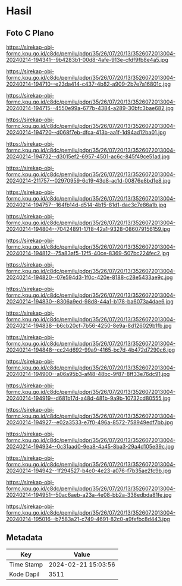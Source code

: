 # Hasil

## Foto C Plano

https://sirekap-obj-formc.kpu.go.id/c8dc/pemilu/pdpr/35/26/07/20/13/3526072013004-20240214-194341--9b4283b1-00d8-4afe-913e-cfdf9fb8e4a5.jpg

https://sirekap-obj-formc.kpu.go.id/c8dc/pemilu/pdpr/35/26/07/20/13/3526072013004-20240214-194710--e23da414-c437-4b82-a909-2b7e7a16801c.jpg

https://sirekap-obj-formc.kpu.go.id/c8dc/pemilu/pdpr/35/26/07/20/13/3526072013004-20240214-194715--4550e99a-677b-4384-a289-30bfc3bae682.jpg

https://sirekap-obj-formc.kpu.go.id/c8dc/pemilu/pdpr/35/26/07/20/13/3526072013004-20240214-194720--d068f7eb-dfca-413b-aa1f-1d94ad12ba01.jpg

https://sirekap-obj-formc.kpu.go.id/c8dc/pemilu/pdpr/35/26/07/20/13/3526072013004-20240214-194732--d3015ef2-6957-4501-ac6c-845f49ce51ad.jpg

https://sirekap-obj-formc.kpu.go.id/c8dc/pemilu/pdpr/35/26/07/20/13/3526072013004-20240214-211757--02970959-6c19-43d8-ac1d-00876e8bd1e8.jpg

https://sirekap-obj-formc.kpu.go.id/c8dc/pemilu/pdpr/35/26/07/20/13/3526072013004-20240214-194757--164fb14d-d514-4b15-81d1-dac3c7e86a1b.jpg

https://sirekap-obj-formc.kpu.go.id/c8dc/pemilu/pdpr/35/26/07/20/13/3526072013004-20240214-194804--70424891-17f8-42a1-9328-086079156159.jpg

https://sirekap-obj-formc.kpu.go.id/c8dc/pemilu/pdpr/35/26/07/20/13/3526072013004-20240214-194812--75a83af5-12f5-40ce-8369-507bc224fec2.jpg

https://sirekap-obj-formc.kpu.go.id/c8dc/pemilu/pdpr/35/26/07/20/13/3526072013004-20240214-194820--07e594d3-1f0c-420e-8188-c28e5433ae9c.jpg

https://sirekap-obj-formc.kpu.go.id/c8dc/pemilu/pdpr/35/26/07/20/13/3526072013004-20240214-194830--8306a9ed-98d8-44a1-b178-ba6073a4dae6.jpg

https://sirekap-obj-formc.kpu.go.id/c8dc/pemilu/pdpr/35/26/07/20/13/3526072013004-20240214-194838--b6cb20cf-7b56-4250-8e9a-8d126029b1fb.jpg

https://sirekap-obj-formc.kpu.go.id/c8dc/pemilu/pdpr/35/26/07/20/13/3526072013004-20240214-194848--cc24d692-99a9-4165-bc7d-4b472d7290c6.jpg

https://sirekap-obj-formc.kpu.go.id/c8dc/pemilu/pdpr/35/26/07/20/13/3526072013004-20240214-194900--a06a95b3-af48-48bc-9f87-8ff33e76dc91.jpg

https://sirekap-obj-formc.kpu.go.id/c8dc/pemilu/pdpr/35/26/07/20/13/3526072013004-20240214-194919--d681b17d-a48d-481b-9a9b-10732cd80555.jpg

https://sirekap-obj-formc.kpu.go.id/c8dc/pemilu/pdpr/35/26/07/20/13/3526072013004-20240214-194927--e02a3533-e7f0-496a-8572-758949edf7bb.jpg

https://sirekap-obj-formc.kpu.go.id/c8dc/pemilu/pdpr/35/26/07/20/13/3526072013004-20240214-194934--0c31aad0-9ea8-4a45-8ba3-29a4d105e39c.jpg

https://sirekap-obj-formc.kpu.go.id/c8dc/pemilu/pdpr/35/26/07/20/13/3526072013004-20240214-194942--1f294527-b4c0-4e23-a076-f7b35ae2fc9b.jpg

https://sirekap-obj-formc.kpu.go.id/c8dc/pemilu/pdpr/35/26/07/20/13/3526072013004-20240214-194951--50ac6aeb-a23a-4e08-bb2a-338edbda81fe.jpg

https://sirekap-obj-formc.kpu.go.id/c8dc/pemilu/pdpr/35/26/07/20/13/3526072013004-20240214-195016--b7583a21-c749-4691-82c0-a9fefbc8d443.jpg


## Metadata

| Key        | Value               |
| ---------- | ------------------- |
| Time Stamp | 2024-02-21 15:03:56 |
| Kode Dapil | 3511                |



